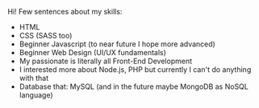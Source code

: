 Hi! Few sentences about my skills:
- HTML
- CSS (SASS too)
- Beginner Javascript (to near future I hope more advanced)
- Beginner Web Design (UI/UX fundamentals)
- My passionate is literally all Front-End Development
- I interested more about Node.js, PHP but currently I can't do anything with that
- Database that: MySQL (and in the future maybe MongoDB as NoSQL language)

<!---
Pavlo976/Pavlo976 is a ✨ special ✨ repository because its `README.md` (this file) appears on your GitHub profile.
You can click the Preview link to take a look at your changes.
--->
